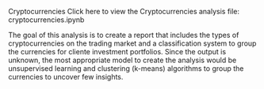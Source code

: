 Cryptocurrencies
Click here to view the Cryptocurrencies analysis file: cryptocurrencies.ipynb

The goal of this analysis is to create a report that includes the types of cryptocurrencies on the trading market and a classification system to group the currencies for cliente investment portfolios. Since the output is unknown, the most appropriate model to create the analysis would be unsupervised learning and clustering (k-means) algorithms to group the currencies to uncover few insights.